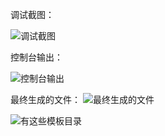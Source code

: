调试截图：

![调试截图](https://p3-juejin.byteimg.com/tos-cn-i-k3u1fbpfcp/4992cfe9d99746ca8d43c1a9ab448129~tplv-k3u1fbpfcp-watermark.image?)

控制台输出：

![控制台输出](https://p1-juejin.byteimg.com/tos-cn-i-k3u1fbpfcp/0b4bec572c7f4b2597dc4ab70a7199d9~tplv-k3u1fbpfcp-watermark.image?)

最终生成的文件：
![最终生成的文件](https://p9-juejin.byteimg.com/tos-cn-i-k3u1fbpfcp/ed21126d8f784b9396aa1efd2cf011f6~tplv-k3u1fbpfcp-watermark.image?)

![有这些模板目录](https://p6-juejin.byteimg.com/tos-cn-i-k3u1fbpfcp/2cc598d748834434949e47095de439ae~tplv-k3u1fbpfcp-watermark.image?)